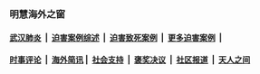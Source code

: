 
### 明慧海外之窗

####  [武汉肺炎](indexes/365.md?t=06090401) &nbsp;|&nbsp;  [迫害案例综述](indexes/328.md?t=06090401) &nbsp;|&nbsp; [迫害致死案例](indexes/277.md?t=06090401)  &nbsp;|&nbsp; [更多迫害案例](indexes/81.md?t=06090401)  &nbsp;|&nbsp; 
####  [时事评论](indexes/19.md?t=06090401) &nbsp;|&nbsp; [海外简讯](indexes/245.md?t=06090401)&nbsp;|&nbsp;  [社会支持](indexes/140.md?t=06090401) &nbsp;|&nbsp; [褒奖决议](indexes/282.md?t=06090401) &nbsp;|&nbsp; [社区报道](indexes/91.md?t=06090401)  &nbsp;|&nbsp; [天人之间](indexes/78.md?t=06090401) 

